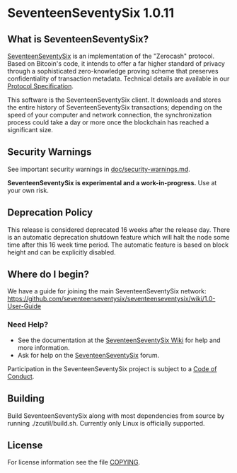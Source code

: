 SeventeenSeventySix 1.0.11
=============

What is SeventeenSeventySix?
--------------

[SeventeenSeventySix](https://z.cash/) is an implementation of the "Zerocash" protocol.
Based on Bitcoin's code, it intends to offer a far higher standard of privacy
through a sophisticated zero-knowledge proving scheme that preserves
confidentiality of transaction metadata. Technical details are available
in our [Protocol Specification](https://github.com/seventeenseventysix/zips/raw/master/protocol/protocol.pdf).

This software is the SeventeenSeventySix client. It downloads and stores the entire history
of SeventeenSeventySix transactions; depending on the speed of your computer and network
connection, the synchronization process could take a day or more once the
blockchain has reached a significant size.

Security Warnings
-----------------

See important security warnings in
[doc/security-warnings.md](doc/security-warnings.md).

**SeventeenSeventySix is experimental and a work-in-progress.** Use at your own risk.

Deprecation Policy
------------------

This release is considered deprecated 16 weeks after the release day. There
is an automatic deprecation shutdown feature which will halt the node some
time after this 16 week time period. The automatic feature is based on block
height and can be explicitly disabled.

Where do I begin?
-----------------
We have a guide for joining the main SeventeenSeventySix network:
https://github.com/seventeenseventysix/seventeenseventysix/wiki/1.0-User-Guide

### Need Help?

* See the documentation at the [SeventeenSeventySix Wiki](https://github.com/seventeenseventysix/seventeenseventysix/wiki)
  for help and more information.
* Ask for help on the [SeventeenSeventySix](https://forum.z.cash/) forum.

Participation in the SeventeenSeventySix project is subject to a
[Code of Conduct](code_of_conduct.md).

Building
--------

Build SeventeenSeventySix along with most dependencies from source by running
./zcutil/build.sh. Currently only Linux is officially supported.

License
-------

For license information see the file [COPYING](COPYING).
